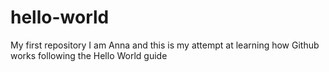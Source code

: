# hello-world
My first repository
I am Anna and this is my attempt at learning how Github works following the Hello World guide
